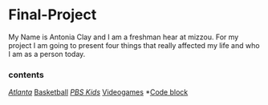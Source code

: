 <h1 id="final-project">Final-Project</h1>
<p>My Name is Antonia Clay and I am a freshman hear at mizzou. For my project I am going to present four things that really affected my life and who I am as a person today.</p>
<h3 id="contents">contents</h3>
<p>  <em><a href="./Atlanta.md">Atlanta</a>
  </em><a href="./Basketball.md">Basketball</a>
  <em><a href="./PBSkids.md">PBS Kids</a>
  </em><a href="./Videogames.md">Videogames</a> 
  *<a href="./Videogames.md">Code block</a> </p>
